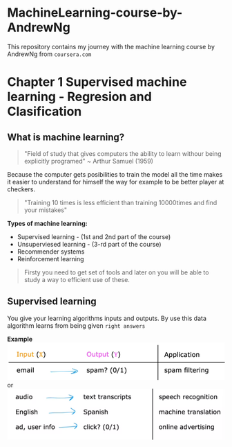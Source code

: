 # MachineLearning-course-by-AndrewNg
This repository contains my journey with the machine learning course by  AndrewNg from `coursera.com`
# Chapter 1  **Supervised machine learning - Regresion and Clasification**
## What is machine learning?
>"Field of study that gives computers the ability to learn withour being explicitly programed" ~ Arthur Samuel (1959)

Because the computer gets posibilities to train the model all the time makes it easier to understand for himself the way for example to be better player at checkers. 
>"Training 10 times is less efficient than training 10000times and find your mistakes"

**Types of machine learning:**

* Supervised learning - (1st and 2nd part of the course)
* Unsuperviesed learning - (3-rd part of the course)
* Recommender systems
* Reinforcement learning

>Firsty you need to get set of tools and later on you will be able to study a way to efficient use of these. 

## Supervised learning

You give your learning algorithms inputs and outputs. By use this data algorithm learns from being given `right answers`

**Example**
![alt text](image.png)
or 
![alt text](image-1.png)
